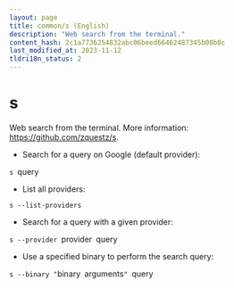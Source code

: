 ```yaml
---
layout: page
title: common/s (English)
description: "Web search from the terminal."
content_hash: 2c1a7736254832abc06beed66462487345b00b0c
last_modified_at: 2023-11-12
tldri18n_status: 2
---
```

# s

Web search from the terminal.
More information: <https://github.com/zquestz/s>.

- Search for a query on Google (default provider):

`s `<span class="tldr-var badge badge-pill bg-dark-lm bg-white-dm text-white-lm text-dark-dm font-weight-bold">query</span>

- List all providers:

`s --list-providers`

- Search for a query with a given provider:

`s --provider `<span class="tldr-var badge badge-pill bg-dark-lm bg-white-dm text-white-lm text-dark-dm font-weight-bold">provider</span>` `<span class="tldr-var badge badge-pill bg-dark-lm bg-white-dm text-white-lm text-dark-dm font-weight-bold">query</span>

- Use a specified binary to perform the search query:

`s --binary "`<span class="tldr-var badge badge-pill bg-dark-lm bg-white-dm text-white-lm text-dark-dm font-weight-bold">binary</span>` `<span class="tldr-var badge badge-pill bg-dark-lm bg-white-dm text-white-lm text-dark-dm font-weight-bold">arguments</span>`" `<span class="tldr-var badge badge-pill bg-dark-lm bg-white-dm text-white-lm text-dark-dm font-weight-bold">query</span>
